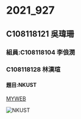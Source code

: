 # 2021_927

## C108118121 吳瑋珊

### 組員:C108118104 李俍潣
###      C108118128 林漢瑄

#### 題目:NKUST

[MYWEB](https://www.nkust.edu.tw/)

![NKUST](https://www.nkust.edu.tw/var/file/0/1000/img/513/182513897.png)
